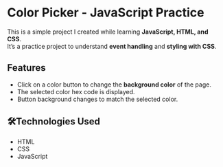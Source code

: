 # Color Picker - JavaScript Practice

This is a simple project I created while learning **JavaScript, HTML, and CSS**.  
It’s a practice project to understand **event handling** and **styling with CSS**.

##  Features
- Click on a color button to change the **background color** of the page.
- The selected color hex code is displayed.
- Button background changes to match the selected color.

## 🛠Technologies Used
- HTML
- CSS
- JavaScript


